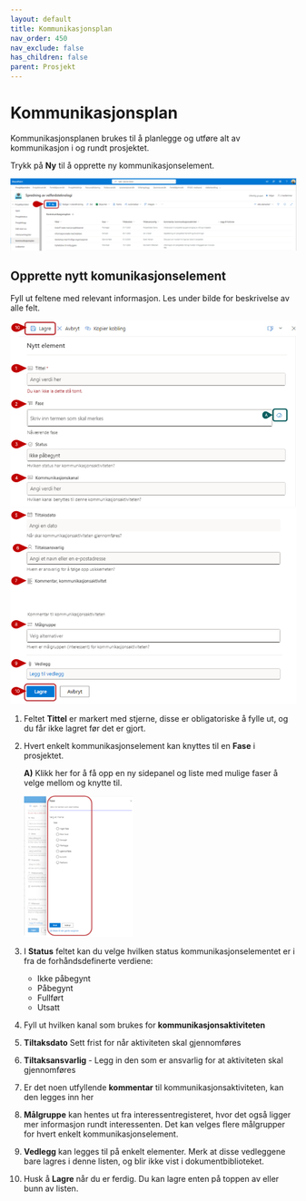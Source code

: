 ```yaml
---
layout: default
title: Kommunikasjonsplan
nav_order: 450
nav_exclude: false
has_children: false
parent: Prosjekt
---
```


# Kommunikasjonsplan

Kommunikasjonsplanen brukes til å planlegge og utføre alt av kommunikasjon i og rundt prosjektet.

Trykk på **Ny** til å opprette ny kommunikasjonselement. 

![](./media/45-Kommunikasjonsplan.png)



## Opprette nytt komunikasjonselement

Fyll ut feltene med relevant informasjon. Les under bilde for beskrivelse av alle felt.

![](./media/45-Kommunikasjonsplan-NyttElement1.png)
![](./media/45-Kommunikasjonsplan-NyttElement2.png)

1. Feltet **Tittel** er markert med stjerne, disse er obligatoriske å fylle ut, og du får ikke lagret før det er gjort.
2. Hvert enkelt kommunikasjonselement kan knyttes til en **Fase** i prosjektet.
   
     **A)** Klikk her for å få opp en ny sidepanel og liste med mulige faser å velge mellom og knytte til.
   
   <img src = "./media/45-Kommunikasjonsplan-Fase.png" width ="40%" height = " 20%">


3. I **Status** feltet kan du velge hvilken status kommunikasjonselementet er i fra de forhåndsdefinerte verdiene:
    - Ikke påbegynt
    - Påbegynt
    - Fullført
    - Utsatt
4. Fyll ut hvilken kanal som brukes for **kommunikasjonsaktiviteten**
5. **Tiltaksdato** Sett frist for når aktiviteten skal gjennomføres
6. **Tiltaksansvarlig** - Legg in den som er ansvarlig for at aktiviteten skal gjennomføres
7. Er det noen utfyllende **kommentar** til kommunikasjonsaktiviteten, kan den legges inn her
8. **Målgruppe** kan hentes ut fra interessentregisteret, hvor det også ligger mer informasjon rundt interessenten. Det kan velges flere målgrupper for hvert enkelt kommunikasjonselement.
9. **Vedlegg** kan legges til på enkelt elementer. Merk at disse vedleggene bare lagres i denne listen, og blir ikke vist i dokumentbiblioteket.
10. Husk å **Lagre** når du er ferdig. Du kan lagre enten på toppen av eller bunn av listen.


